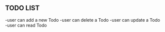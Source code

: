 ## TODO LIST
-user can add a new Todo
-user can delete a Todo
-user can update a Todo
-user can read Todo